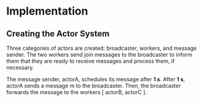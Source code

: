 # Implementation
## Creating the Actor System

Three categories of actors are created: broadcaster, workers, and message sender.
The two workers send join messages to the broadcaster to inform them that they are ready to receive 
messages and process them, if necessary.

The message sender, actorA, schedules its message after **1 s**.
After **1 s**, actorA sends a message m to the broadcaster.
Then, the broadcaster forwards the message to the workers [ actorB, actorC ].